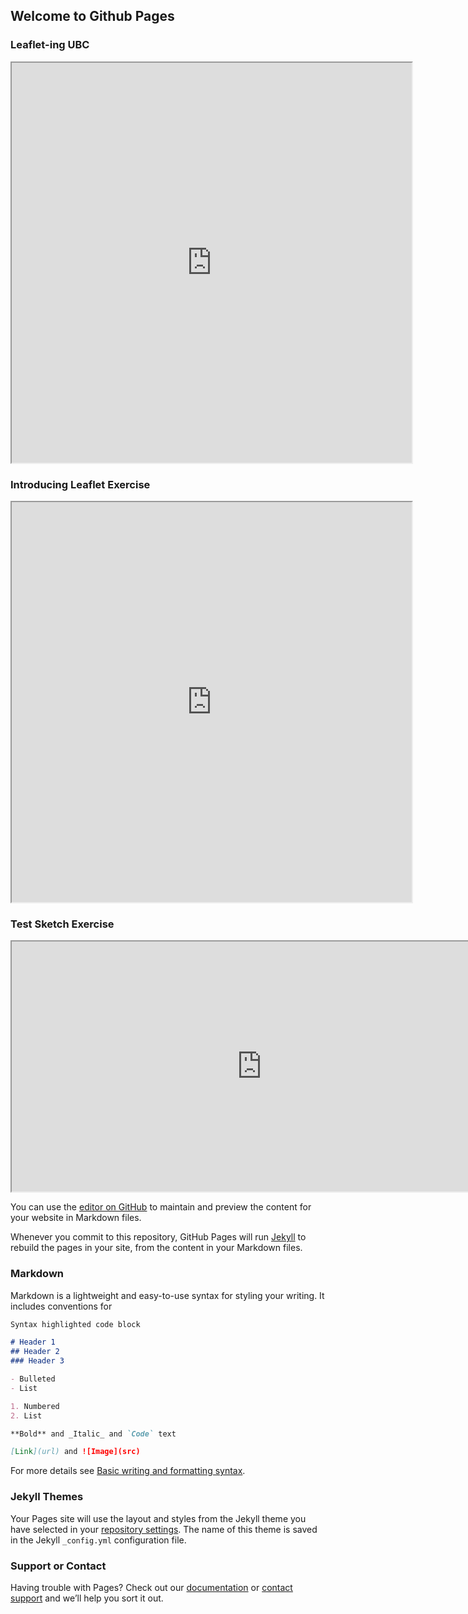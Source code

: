 ## Welcome to Github Pages

### Leaflet-ing UBC
<iframe src="https://v2kwok.github.io/v2kwok-web/ubc_parking.html" height="640" width="640"></iframe>

### Introducing Leaflet Exercise
<iframe src="https://v2kwok.github.io/v2kwok-web/Intro_Leaflet.html" height="640" width="640"></iframe>
        
### Test Sketch Exercise
<iframe src="https://v2kwok.github.io/v2kwok-web/test-sketch.html" height="400" width="800"></iframe>

You can use the [editor on GitHub](https://github.com/v2kwok/v2kwok-web/edit/main/README.md) to maintain and preview the content for your website in Markdown files.

Whenever you commit to this repository, GitHub Pages will run [Jekyll](https://jekyllrb.com/) to rebuild the pages in your site, from the content in your Markdown files.

### Markdown

Markdown is a lightweight and easy-to-use syntax for styling your writing. It includes conventions for

```markdown
Syntax highlighted code block

# Header 1
## Header 2
### Header 3

- Bulleted
- List

1. Numbered
2. List

**Bold** and _Italic_ and `Code` text

[Link](url) and ![Image](src)
```

For more details see [Basic writing and formatting syntax](https://docs.github.com/en/github/writing-on-github/getting-started-with-writing-and-formatting-on-github/basic-writing-and-formatting-syntax).

### Jekyll Themes

Your Pages site will use the layout and styles from the Jekyll theme you have selected in your [repository settings](https://github.com/v2kwok/v2kwok-web/settings/pages). The name of this theme is saved in the Jekyll `_config.yml` configuration file.

### Support or Contact

Having trouble with Pages? Check out our [documentation](https://docs.github.com/categories/github-pages-basics/) or [contact support](https://support.github.com/contact) and we’ll help you sort it out.
